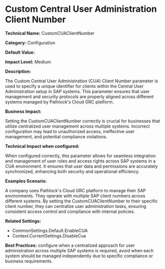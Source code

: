 # Custom Central User Administration Client Number

**Technical Name:** CustomCUAClientNumber

**Category:** Configuration

**Default Value:**

**Impact Level:** Medium

**Description:**

The Custom Central User Administration (CUA) Client Number parameter is used to specify a unique identifier for clients within the Central User Administration setup in SAP systems. This parameter ensures that user management and security protocols are properly aligned across different systems managed by Pathlock's Cloud GRC platform.

**Business Impact:**

Setting the CustomCUAClientNumber correctly is crucial for businesses that utilize centralized user management across multiple systems. Incorrect configuration may lead to unauthorized access, ineffective user management, and potential compliance violations.

**Technical Impact when configured:**

When configured correctly, this parameter allows for seamless integration and management of user roles and access rights across SAP systems in a CUA environment. It ensures that user data and permissions are accurately synchronized, enhancing both security and operational efficiency.

**Examples Scenario:**

A company uses Pathlock's Cloud GRC platform to manage their SAP environments. They operate with multiple SAP client numbers across different systems. By setting the CustomCUAClientNumber to their specific client number, they can centralize user administration tasks, ensuring consistent access control and compliance with internal policies.

**Related Settings:**

- CommonSettings.Default.EnableCUA
- Context.CurrentSettings.DisableCua

**Best Practices:** configure when a centralized approach for user administration across multiple SAP systems is required, avoid when each system should be managed independently due to specific compliance or business requirements.